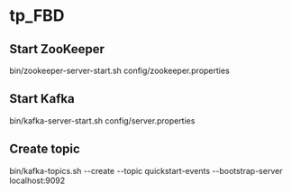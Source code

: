 # tp_FBD

## Start ZooKeeper
bin/zookeeper-server-start.sh config/zookeeper.properties

## Start Kafka
bin/kafka-server-start.sh config/server.properties

## Create topic 
bin/kafka-topics.sh --create --topic quickstart-events --bootstrap-server localhost:9092
